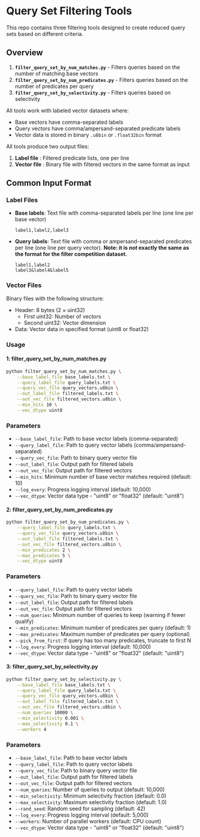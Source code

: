 # Query Set Filtering Tools

This repo contains three filtering tools designed to create reduced query sets based on different criteria. 

## Overview

1. **`filter_query_set_by_num_matches.py`** - Filters queries based on the number of matching base vectors
2. **`filter_query_set_by_num_predicates.py`** - Filters queries based on the number of predicates per query
3. **`filter_query_set_by_selectivity.py`** - Filters queries based on selectivity

All tools work with labeled vector datasets where:
- Base vectors have comma-separated labels
- Query vectors have comma/ampersand-separated predicate labels
- Vector data is stored in binary `.u8bin` or `.float32bin` format

All tools produce two output files:
1. **Label file** : Filtered predicate lists, one per line
2. **Vector file** : Binary file with filtered vectors in the same format as input

## Common Input Format

### Label Files
- **Base labels**: Text file with comma-separated labels per line (one line per base vector)
  ```
  label1,label2,label3
  ```

- **Query labels**: Text file with comma or ampersand-separated predicates per line (one line per query vector). **Note: it is _not_ exactly the same as the format for the filter competition dataset.**
  ```
  label1,label2
  label3&label4&label5
  ```

### Vector Files
Binary files with the following structure:
- Header: 8 bytes (2 × uint32)
  - First uint32: Number of vectors
  - Second uint32: Vector dimension
- Data: Vector data in specified format (uint8 or float32)

### Usage

#### 1: filter_query_set_by_num_matches.py
```bash
python filter_query_set_by_num_matches.py \
    --base_label_file base_labels.txt \
    --query_label_file query_labels.txt \
    --query_vec_file query_vectors.u8bin \
    --out_label_file filtered_labels.txt \
    --out_vec_file filtered_vectors.u8bin \
    --min_hits 10 \
    --vec_dtype uint8
```

### Parameters
- `--base_label_file`: Path to base vector labels (comma-separated)
- `--query_label_file`: Path to query vector labels (comma/ampersand-separated)
- `--query_vec_file`: Path to binary query vector file
- `--out_label_file`: Output path for filtered labels
- `--out_vec_file`: Output path for filtered vectors
- `--min_hits`: Minimum number of base vector matches required (default: 10)
- `--log_every`: Progress logging interval (default: 10,000)
- `--vec_dtype`: Vector data type - "uint8" or "float32" (default: "uint8")


#### 2: filter_query_set_by_num_predicates.py

```bash
python filter_query_set_by_num_predicates.py \
    --query_label_file query_labels.txt \
    --query_vec_file query_vectors.u8bin \
    --out_label_file filtered_labels.txt \
    --out_vec_file filtered_vectors.u8bin \
    --min_predicates 2 \
    --max_predicates 5 \
    --vec_dtype uint8
```

### Parameters
- `--query_label_file`: Path to query vector labels
- `--query_vec_file`: Path to binary query vector file
- `--out_label_file`: Output path for filtered labels
- `--out_vec_file`: Output path for filtered vectors
- `--num_queries`: Minimum number of queries to keep (warning if fewer qualify)
- `--min_predicates`: Minimum number of predicates per query (default: 1)
- `--max_predicates`: Maximum number of predicates per query (optional)
- `--pick_from_first`: If query has too many predicates, truncate to first N
- `--log_every`: Progress logging interval (default: 10,000)
- `--vec_dtype`: Vector data type - "uint8" or "float32" (default: "uint8")

#### 3: filter_query_set_by_selectivity.py

```bash
python filter_query_set_by_selectivity.py \
    --base_label_file base_labels.txt \
    --query_label_file query_labels.txt \
    --query_vec_file query_vectors.u8bin \
    --out_label_file filtered_labels.txt \
    --out_vec_file filtered_vectors.u8bin \
    --num_queries 10000 \
    --min_selectivity 0.001 \
    --max_selectivity 0.1 \
    --workers 4
```

### Parameters
- `--base_label_file`: Path to base vector labels
- `--query_label_file`: Path to query vector labels
- `--query_vec_file`: Path to binary query vector file
- `--out_label_file`: Output path for filtered labels
- `--out_vec_file`: Output path for filtered vectors
- `--num_queries`: Number of queries to output (default: 10,000)
- `--min_selectivity`: Minimum selectivity fraction (default: 0.0)
- `--max_selectivity`: Maximum selectivity fraction (default: 1.0)
- `--rand_seed`: Random seed for sampling (default: 42)
- `--log_every`: Progress logging interval (default: 5,000)
- `--workers`: Number of parallel workers (default: CPU count)
- `--vec_dtype`: Vector data type - "uint8" or "float32" (default: "uint8")







